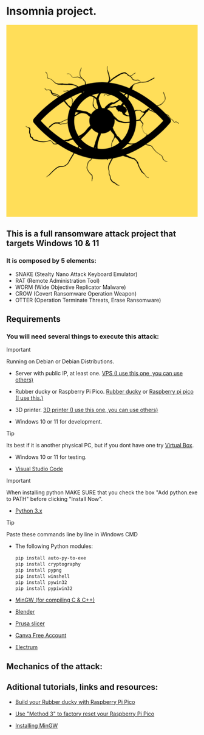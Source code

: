 # **Insomnia** project.
![](Miscellaneous/Art/Images/png/Insomnia.png)

## This is a full ransomware attack project that targets Windows 10 & 11

### It is composed by 5 elements:

-   SNAKE (Stealty Nano Attack Keyboard Emulator)
-   RAT   (Remote Administration Tool)
-   WORM  (Wide Objective Replicator Malware)
-   CROW  (Covert Ransomware Operation Weapon)
-   OTTER (Operation Terminate Threats, Erase Ransomware)

## Requirements

### You will need several things to execute this attack:

> [!IMPORTANT]
> Running on Debian or Debian Distributions.
-   Server with public IP, at least one. [VPS (I use this one, you can use others)](https://pq.hosting/en/) 

-   Rubber ducky or Raspberry Pi Pico. [Rubber ducky](https://shop.hak5.org/products/usb-rubber-ducky) or [Raspberry pi pico (I use this.)](https://www.raspberrypi.com/products/raspberry-pi-pico/)  

-   3D printer. [3D printer (I use this one, you can use others)](https://store.creality.com/eu/products/ender-3-v3-ke-3d-printer)

-   Windows 10 or 11 for development.

> [!TIP]
> Its best if it is another physical PC, but if you dont have one try [Virtual Box](https://www.virtualbox.org/wiki/Downloads).
-   Windows 10 or 11 for testing. 

-   [Visual Studio Code](https://code.visualstudio.com/download) 

> [!IMPORTANT]
> When installing python MAKE SURE that you check the box "Add python.exe to PATH" before clicking "Install Now".
-   [Python 3.x](https://www.python.org/downloads/)

> [!TIP]
> Paste these commands line by line in Windows CMD
-   The following Python modules:
    ```
    pip install auto-py-to-exe
    pip install cryptography
    pip install pypng
    pip install winshell
    pip install pywin32
    pip install pypiwin32
    ```

-   [MinGW (for compiling C & C++)](https://sourceforge.net/projects/mingw/)

-   [Blender](https://www.blender.org/download/)

-   [Prusa slicer](https://github.com/prusa3d/PrusaSlicer/releases)

-   [Canva Free Account](https://www.canva.com/en/signup/)

-   [Electrum](https://electrum.org/#download)

## Mechanics of the attack:

## Aditional tutorials, links and resources:

-   [Build your Rubber ducky with Raspberry Pi Pico ](https://www.youtube.com/watch?v=e_f9p-_JWZw)

-   [Use "Method 3" to factory reset your Raspberry Pi Pico ](https://electrocredible.com/how-to-reset-raspberry-pi-pico-w/)

-   [Installing MinGW](https://whitgit.whitworth.edu/tutorials/installing_mingw_64)

